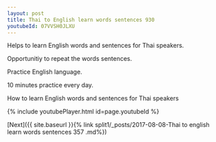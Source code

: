 ```yaml
---
layout: post
title: Thai to English learn words sentences 930 
youtubeId: 07VVSH0JLXU
---
```

 
 
Helps to learn English words and sentences for Thai speakers.

Opportunitiy to repeat the words sentences. 

Practice English language. 
 
10 minutes practice every day. 
 
How to learn English words and sentences for Thai speakers 
 
{% include youtubePlayer.html id=page.youtubeId %}
 
 
[Next]({{ site.baseurl }}{% link  split1/_posts/2017-08-08-Thai to english learn words sentences 357 .md%})
 
